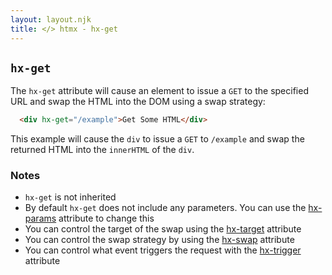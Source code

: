 ```yaml
---
layout: layout.njk
title: </> htmx - hx-get
---
```


## `hx-get`

The `hx-get` attribute will cause an element to issue a `GET` to the specified URL and swap
the HTML into the DOM using a swap strategy:

```html
  <div hx-get="/example">Get Some HTML</div>
```

This example will cause the `div` to issue a `GET` to `/example` and swap the returned HTML into
 the `innerHTML` of the `div`.

### Notes

* `hx-get` is not inherited
* By default `hx-get` does not include any parameters.  You can use the [hx-params](/attributes/hx-params)
  attribute to change this
* You can control the target of the swap using the [hx-target](/attributes/hx-target) attribute
* You can control the swap strategy by using the [hx-swap](/attributes/hx-swap) attribute
* You can control what event triggers the request with the [hx-trigger](/attributes/hx-trigger) attribute
